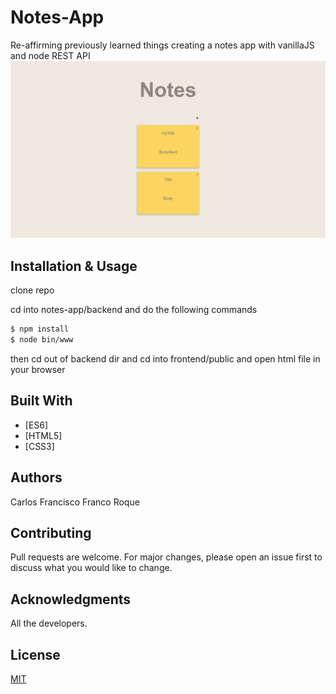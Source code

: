 # Notes-App
Re-affirming previously learned things creating a notes app with vanillaJS and node REST API
![logo](screenshot.png)

## Installation & Usage

clone repo

cd into notes-app/backend
and do the following commands

```bash
$ npm install
$ node bin/www
```
then cd out of backend dir and cd into frontend/public and open html file in your browser
## Built With

* [ES6]
* [HTML5]
* [CSS3]


## Authors
 Carlos Francisco Franco Roque

## Contributing
Pull requests are welcome. For major changes, please open an issue first to discuss what you would like to change.


## Acknowledgments
 All the developers.

## License
[MIT](https://choosealicense.com/licenses/mit/)
